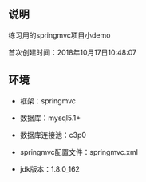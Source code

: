 ## 说明 ##
练习用的springmvc项目小demo

首次创建时间：2018年10月17日10:48:07

## 环境 ##

- 框架：springmvc
 
- 数据库：mysql5.1+

- 数据库连接池：c3p0

- springmvc配置文件：springmvc.xml

- jdk版本：1.8.0_162